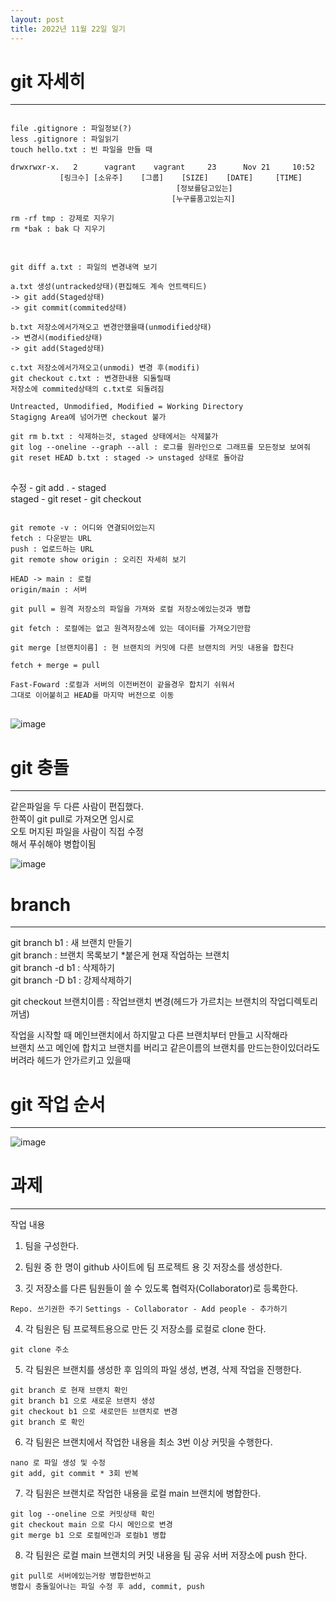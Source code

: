 ```yaml
---
layout: post
title: 2022년 11월 22일 일기
---
```


git 자세히
================================   
********************************
<pre>
<code>
file .gitignore : 파일정보(?)
less .gitignore : 파일읽기
touch hello.txt : 빈 파일을 만들 때

drwxrwxr-x.   2      vagrant    vagrant     23      Nov 21     10:52
           [링크수] [소유주]    [그룹]    [SIZE]    [DATE]     [TIME]
                                     [정보를담고있는]
                                    [누구를품고있는지]

rm -rf tmp : 강제로 지우기
rm *bak : bak 다 지우기
</code>
</pre>
<pre>
<code>
git diff a.txt : 파일의 변경내역 보기

a.txt 생성(untracked상태)(편집해도 계속 언트랙티드)
-> git add(Staged상태)
-> git commit(commited상태)

b.txt 저장소에서가져오고 변경안했을때(unmodified상태)
-> 변경시(modified상태)
-> git add(Staged상태)

c.txt 저장소에서가져오고(unmodi) 변경 후(modifi)
git checkout c.txt : 변경한내용 되돌릴때
저장소에 commited상태의 c.txt로 되돌려짐

Untreacted, Unmodified, Modified = Working Directory
Stagigng Area에 넘어가면 checkout 불가

git rm b.txt : 삭제하는것, staged 상태에서는 삭제불가
git log --oneline --graph --all : 로그를 원라인으로 그래프를 모든정보 보여줘
git reset HEAD b.txt : staged -> unstaged 상태로 돌아감
</code>
</pre>

 수정  -  git add .   -   staged   
staged - git reset - git checkout   

<pre>
<code>
git remote -v : 어디와 연결되어있는지
fetch : 다운받는 URL
push : 업로드하는 URL
git remote show origin : 오리진 자세히 보기

HEAD -> main : 로컬
origin/main : 서버

git pull = 원격 저장소의 파일을 가져와 로컬 저장소에있는것과 병합

git fetch : 로컬에는 없고 원격저장소에 있는 데이터를 가져오기만함

git merge [브랜치이름] : 현 브랜치의 커밋에 다른 브랜치의 커밋 내용을 합친다

fetch + merge = pull

Fast-Foward :로컬과 서버의 이전버전이 같을경우 합치기 쉬워서    
그대로 이어붙히고 HEAD를 마지막 버전으로 이동   
</code>
</pre>

![image]({{site.baseurl}}/assets/images/1122/1.JPG)

git 충돌
===========================   
*********************************

같은파일을 두 다른 사람이 편집했다.   
한쪽이 git pull로 가져오면 임시로    
오토 머지된 파일을 사람이 직접 수정   
해서 푸쉬해야 병합이됨

![image]({{site.baseurl}}/assets/images/1122/2.JPG)

branch
==============================   
*******************************

git branch b1 : 새 브랜치 만들기   
git branch : 브랜치 목록보기 *붙은게 현재 작업하는 브랜치   
git branch -d b1 : 삭제하기    
git branch -D b1 : 강제삭제하기    

git checkout 브랜치이름 : 작업브랜치 변경(헤드가 가르치는 브랜치의 작업디렉토리 꺼냄)   

작업을 시작할 때 메인브랜치에서 하지말고 다른 브랜치부터 만들고 시작해라   
브랜치 쓰고 메인에 합치고 브랜치를 버리고 같은이름의 브랜치를 만드는한이있더라도    
버려라 헤드가 안가르키고 있을때    

git 작업 순서
==================================   
*********************************

![image]({{site.baseurl}}/assets/images/1122/3.JPG)


과제
===============================   
***********************************

작업 내용

1) 팀을 구성한다.

2) 팀원 중 한 명이 github 사이트에 팀 프로젝트 용 깃 저장소를 생성한다.

3) 깃 저장소를 다른 팀원들이 쓸 수 있도록 협력자(Collaborator)로 등록한다.

`Repo. 쓰기권한 주기`
`Settings - Collaborator - Add people - 추가하기`

4) 각 팀원은 팀 프로젝트용으로 만든 깃 저장소를 로컬로 clone 한다.

`git clone 주소`

5) 각 팀원은 브랜치를 생성한 후 임의의 파일 생성, 변경, 삭제 작업을 진행한다.

`git branch 로 현재 브랜치 확인`   
`git branch b1 으로 새로운 브랜치 생성`   
`git checkout b1 으로 새로만든 브랜치로 변경`   
`git branch 로 확인`   

6) 각 팀원은 브랜치에서 작업한 내용을 최소 3번 이상 커밋을 수행한다.

`nano 로 파일 생성 및 수정`   
`git add, git commit * 3회 반복`   

7) 각 팀원은 브랜치로 작업한 내용을 로컬 main 브랜치에 병합한다.

`git log --oneline 으로 커밋상태 확인`   
`git checkout main 으로 다시 메인으로 변경`   
`git merge b1 으로 로컬메인과 로컬b1 병합`   

8) 각 팀원은 로컬 main 브랜치의 커밋 내용을 팀 공유 서버 저장소에 push 한다.

`git pull로 서버에있는거랑 병합한번하고`   
`병합시 충돌일어나는 파일 수정 후 add, commit, push`   